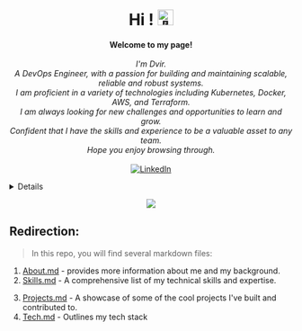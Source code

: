 <h1 align="center">Hi ! <img src="https://github-production-user-asset-6210df.s3.amazonaws.com/24524555/238178097-766d336d-b87d-44ba-807c-c51de2bc6b4d.gif" width="28px" alt="👋"></h1>

<p align="center">
    <b>Welcome to my page!</b><br><br>
    <i>
        I'm Dvir.<br>
        A DevOps Engineer, with a passion for building and maintaining scalable,<br>
        reliable and robust systems.<br>
        I am proficient in a variety of technologies including Kubernetes, Docker, AWS, and Terraform.<br>
        I am always looking for new challenges and opportunities to learn and grow.<br> 
        Confident that I have the skills and experience to be a valuable asset to any team.<br>
        Hope you enjoy browsing through.<br>
    </i><br>
    <a href="https://www.linkedin.com/in/dvir-gross-929252224/">
        <img src="https://img.shields.io/badge/LinkedIn-blue?style=flat-square&logo=linkedin" alt="LinkedIn">
    </a>
    <!-- <a href="https://www.kaggle.com/Slvr-one">
        <img src="https://img.shields.io/badge/Kaggle-blue?style=flat-square&logo=kaggle" alt="Kaggle">
    </a>
    <a href="https://leetcode.com/Slvr-one">
        <img src="https://img.shields.io/badge/LeetCode-blue?style=flat-square&logo=LeetCode" alt="LeetCode">
    </a> -->
</p>

<details>
<p align="center">
  <a href="https://github.com/Slvr-one">
    <img src="http://github-profile-summary-cards.vercel.app/api/cards/profile-details?username=Slvr-one&theme=transparent" />
  </a>
  <a href="https://github.com/Slvr-one">
    <img src="https://github-readme-streak-stats.herokuapp.com/?user=Slvr-one&hide_border=true&card_width=338&theme=transparent" />
  </a>
  <a href="https://github.com/Slvr-one">
    <img src="http://github-profile-summary-cards.vercel.app/api/cards/stats?username=Slvr-one&theme=transparent" />
  </a>
  <a href="https://github.com/Slvr-one">
    <img src="https://github-readme-stats.vercel.app/api/top-langs/?username=Slvr-one&langs_count=10&exclude_repo=&hide=jupyter%20notebook,vim%20script,cmake,makefile,batchfile,emacs%20lisp,css,html&layout=default&card_width=699&hide_border=true&theme=transparent" />
  </a>
</p>
</details>

<p align="center">
  <a href="https://github.com/Slvr-one">
    <img src="https://komarev.com/ghpvc/?username=Slvr-one&color=brightgreen&style=for-the-badge)" />
  </a>
</p>

## Redirection:
> In this repo, you will find several markdown files: 
1. [About.md](./About.md) - provides more information about me and my background.
2. [Skills.md](./Skills.md) - A comprehensive list of my technical skills and expertise.
<!-- 2. [Experience.md](./Experience.md) - My professional experiences, internships, and projects I've worked on. -->
3. [Projects.md](./Projects.md) - A showcase of some of the cool projects I've built and contributed to.
4. [Tech.md](./Tech.md) - Outlines my tech stack
